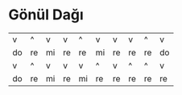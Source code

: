 # Gönül Dağı

|   |   |   |   |   |   |   | | | | 
| --- | --- | --- | --- | --- | -- | --- | -- | -- |  -- | 
| v  | ^  | v  | v  | ^  |  v |  v | v | ^ | v | 
| do | re | mi | re | re | mi | re | re | re | do | 
| v  | ^  | v  | v  | v  |  ^ |  v | ^ | ^ | v | 
| do | re | mi | re | mi | re | re | re | re | re |
